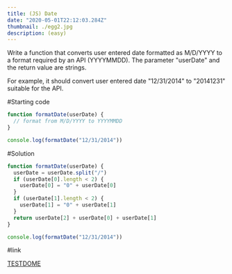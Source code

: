 ```yaml
---
title: (JS) Date
date: "2020-05-01T22:12:03.284Z"
thumbnail: ./egg2.jpg
description: (easy)
---
```


Write a function that converts user entered date formatted as M/D/YYYY to a format required by an API (YYYYMMDD). The parameter "userDate" and the return value are strings.

For example, it should convert user entered date "12/31/2014" to "20141231" suitable for the API.

#Starting code

```js
function formatDate(userDate) {
  // format from M/D/YYYY to YYYYMMDD
}

console.log(formatDate("12/31/2014"))
```

#Solution

```js
function formatDate(userDate) {
  userDate = userDate.split("/")
  if (userDate[0].length < 2) {
    userDate[0] = "0" + userDate[0]
  }
  if (userDate[1].length < 2) {
    userDate[1] = "0" + userDate[1]
  }
  return userDate[2] + userDate[0] + userDate[1]
}

console.log(formatDate("12/31/2014"))
```

#link

[TESTDOME](https://www.testdome.com/questions/javascript/date/8521?visibility=3&skillId=2&orderBy=Difficulty)
